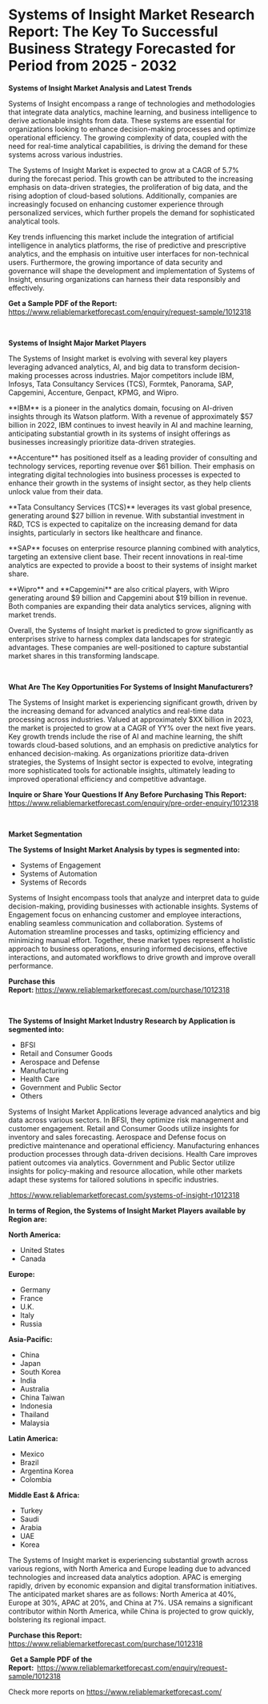 <p><h1>Systems of Insight Market Research Report: The Key To Successful Business Strategy Forecasted for Period from 2025 - 2032</h1></p><p><strong>Systems of Insight Market Analysis and Latest Trends</strong></p>
<p><p>Systems of Insight encompass a range of technologies and methodologies that integrate data analytics, machine learning, and business intelligence to derive actionable insights from data. These systems are essential for organizations looking to enhance decision-making processes and optimize operational efficiency. The growing complexity of data, coupled with the need for real-time analytical capabilities, is driving the demand for these systems across various industries.</p><p>The Systems of Insight Market is expected to grow at a CAGR of 5.7% during the forecast period. This growth can be attributed to the increasing emphasis on data-driven strategies, the proliferation of big data, and the rising adoption of cloud-based solutions. Additionally, companies are increasingly focused on enhancing customer experience through personalized services, which further propels the demand for sophisticated analytical tools.</p><p>Key trends influencing this market include the integration of artificial intelligence in analytics platforms, the rise of predictive and prescriptive analytics, and the emphasis on intuitive user interfaces for non-technical users. Furthermore, the growing importance of data security and governance will shape the development and implementation of Systems of Insight, ensuring organizations can harness their data responsibly and effectively.</p></p>
<p><strong>Get a Sample PDF of the Report:&nbsp;</strong> <a href="https://www.reliablemarketforecast.com/enquiry/request-sample/1012318?utm_campaign=2455&utm_medium=2&utm_source=Github&utm_content=ia&utm_term=05032025&utm_id=systems-of-insight">https://www.reliablemarketforecast.com/enquiry/request-sample/1012318</a></p>
<p>&nbsp;</p>
<p><strong>Systems of Insight Major Market Players</strong></p>
<p><p>The Systems of Insight market is evolving with several key players leveraging advanced analytics, AI, and big data to transform decision-making processes across industries. Major competitors include IBM, Infosys, Tata Consultancy Services (TCS), Formtek, Panorama, SAP, Capgemini, Accenture, Genpact, KPMG, and Wipro.</p><p>**IBM** is a pioneer in the analytics domain, focusing on AI-driven insights through its Watson platform. With a revenue of approximately $57 billion in 2022, IBM continues to invest heavily in AI and machine learning, anticipating substantial growth in its systems of insight offerings as businesses increasingly prioritize data-driven strategies.</p><p>**Accenture** has positioned itself as a leading provider of consulting and technology services, reporting revenue over $61 billion. Their emphasis on integrating digital technologies into business processes is expected to enhance their growth in the systems of insight sector, as they help clients unlock value from their data.</p><p>**Tata Consultancy Services (TCS)** leverages its vast global presence, generating around $27 billion in revenue. With substantial investment in R&D, TCS is expected to capitalize on the increasing demand for data insights, particularly in sectors like healthcare and finance.</p><p>**SAP** focuses on enterprise resource planning combined with analytics, targeting an extensive client base. Their recent innovations in real-time analytics are expected to provide a boost to their systems of insight market share.</p><p>**Wipro** and **Capgemini** are also critical players, with Wipro generating around $9 billion and Capgemini about $19 billion in revenue. Both companies are expanding their data analytics services, aligning with market trends.</p><p>Overall, the Systems of Insight market is predicted to grow significantly as enterprises strive to harness complex data landscapes for strategic advantages. These companies are well-positioned to capture substantial market shares in this transforming landscape.</p></p>
<p>&nbsp;</p>
<p><strong>What Are The Key Opportunities For Systems of Insight Manufacturers?</strong></p>
<p><p>The Systems of Insight market is experiencing significant growth, driven by the increasing demand for advanced analytics and real-time data processing across industries. Valued at approximately $XX billion in 2023, the market is projected to grow at a CAGR of YY% over the next five years. Key growth trends include the rise of AI and machine learning, the shift towards cloud-based solutions, and an emphasis on predictive analytics for enhanced decision-making. As organizations prioritize data-driven strategies, the Systems of Insight sector is expected to evolve, integrating more sophisticated tools for actionable insights, ultimately leading to improved operational efficiency and competitive advantage.</p></p>
<p><strong>Inquire or Share Your Questions If Any Before Purchasing This Report:</strong> <a href="https://www.reliablemarketforecast.com/enquiry/pre-order-enquiry/1012318?utm_campaign=2455&utm_medium=2&utm_source=Github&utm_content=ia&utm_term=05032025&utm_id=systems-of-insight">https://www.reliablemarketforecast.com/enquiry/pre-order-enquiry/1012318</a></p>
<p>&nbsp;</p>
<p><strong>Market Segmentation</strong></p>
<p><strong>The Systems of Insight Market Analysis by types is segmented into:</strong></p>
<p><ul><li>Systems of Engagement</li><li>Systems of Automation</li><li>Systems of Records</li></ul></p>
<p><p>Systems of Insight encompass tools that analyze and interpret data to guide decision-making, providing businesses with actionable insights. Systems of Engagement focus on enhancing customer and employee interactions, enabling seamless communication and collaboration. Systems of Automation streamline processes and tasks, optimizing efficiency and minimizing manual effort. Together, these market types represent a holistic approach to business operations, ensuring informed decisions, effective interactions, and automated workflows to drive growth and improve overall performance.</p></p>
<p><strong>Purchase this Report:&nbsp;</strong><a href="https://www.reliablemarketforecast.com/purchase/1012318?utm_campaign=2455&utm_medium=2&utm_source=Github&utm_content=ia&utm_term=05032025&utm_id=systems-of-insight">https://www.reliablemarketforecast.com/purchase/1012318</a></p>
<p>&nbsp;</p>
<p><strong>The Systems of Insight Market Industry Research by Application is segmented into:</strong></p>
<p><ul><li>BFSI</li><li>Retail and Consumer Goods</li><li>Aerospace and Defense</li><li>Manufacturing</li><li>Health Care</li><li>Government and Public Sector</li><li>Others</li></ul></p>
<p><p>Systems of Insight Market Applications leverage advanced analytics and big data across various sectors. In BFSI, they optimize risk management and customer engagement. Retail and Consumer Goods utilize insights for inventory and sales forecasting. Aerospace and Defense focus on predictive maintenance and operational efficiency. Manufacturing enhances production processes through data-driven decisions. Health Care improves patient outcomes via analytics. Government and Public Sector utilize insights for policy-making and resource allocation, while other markets adapt these systems for tailored solutions in specific industries.</p></p>
<p><a href="https://www.reliablemarketforecast.com/systems-of-insight-r1012318?utm_campaign=2455&utm_medium=2&utm_source=Github&utm_content=ia&utm_term=05032025&utm_id=systems-of-insight">&nbsp;https://www.reliablemarketforecast.com/systems-of-insight-r1012318</a></p>
<p><strong>In terms of Region, the Systems of Insight Market Players available by Region are:</strong></p>
<p>
    <p> <strong> North America: </strong>
        <ul>
            <li>United States</li>
            <li>Canada</li>
        </ul>
        </p> 
    <p> <strong> Europe: </strong>
        <ul>
            <li>Germany</li>
            <li>France</li>
            <li>U.K.</li>
            <li>Italy</li>
            <li>Russia</li>
        </ul>
        </p> 
    <p> <strong> Asia-Pacific: </strong>
        <ul>
            <li>China</li>
            <li>Japan</li>
            <li>South Korea</li>
            <li>India</li>
            <li>Australia</li>
            <li>China Taiwan</li>
            <li>Indonesia</li>
            <li>Thailand</li>
            <li>Malaysia</li>
        </ul>
        </p> 
    <p> <strong> Latin America: </strong>
        <ul>
            <li>Mexico</li>
            <li>Brazil</li>
            <li>Argentina Korea</li>
            <li>Colombia</li>
        </ul>
        </p> 
    <p> <strong> Middle East & Africa: </strong>
        <ul>
            <li>Turkey</li>
            <li>Saudi</li>
            <li>Arabia</li>
            <li>UAE</li>
            <li>Korea</li>
        </ul>
    </p>
    </p>
<p><p>The Systems of Insight market is experiencing substantial growth across various regions, with North America and Europe leading due to advanced technologies and increased data analytics adoption. APAC is emerging rapidly, driven by economic expansion and digital transformation initiatives. The anticipated market shares are as follows: North America at 40%, Europe at 30%, APAC at 20%, and China at 7%. USA remains a significant contributor within North America, while China is projected to grow quickly, bolstering its regional impact.</p></p>
<p><strong>Purchase this Report: </strong><a href="https://www.reliablemarketforecast.com/purchase/1012318?utm_campaign=2455&utm_medium=2&utm_source=Github&utm_content=ia&utm_term=05032025&utm_id=systems-of-insight">https://www.reliablemarketforecast.com/purchase/1012318</a></p>
<p>&nbsp;<strong>Get a Sample PDF of the Report:&nbsp;&nbsp;</strong><a href="https://www.reliablemarketforecast.com/enquiry/request-sample/1012318?utm_campaign=2455&utm_medium=2&utm_source=Github&utm_content=ia&utm_term=05032025&utm_id=systems-of-insight">https://www.reliablemarketforecast.com/enquiry/request-sample/1012318</a></p>
<p><strong></strong></p>
<p>Check more reports on <a href="https://www.reliablemarketforecast.com/?utm_campaign=2455&utm_medium=2&utm_source=Github&utm_content=ia&utm_term=05032025&utm_id=systems-of-insight">https://www.reliablemarketforecast.com/</a></p>